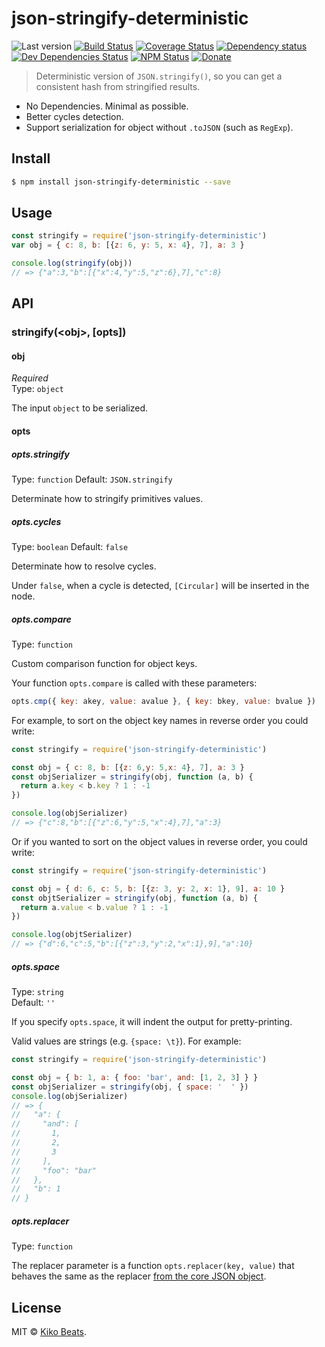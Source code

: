 # json-stringify-deterministic

![Last version](https://img.shields.io/github/tag/Kikobeats/json-stringify-deterministic.svg?style=flat-square)
[![Build Status](https://img.shields.io/travis/Kikobeats/json-stringify-deterministic/master.svg?style=flat-square)](https://travis-ci.org/Kikobeats/json-stringify-deterministic)
[![Coverage Status](https://img.shields.io/coveralls/Kikobeats/json-stringify-deterministic.svg?style=flat-square)](https://coveralls.io/github/Kikobeats/json-stringify-deterministic)
[![Dependency status](https://img.shields.io/david/Kikobeats/json-stringify-deterministic.svg?style=flat-square)](https://david-dm.org/Kikobeats/json-stringify-deterministic)
[![Dev Dependencies Status](https://img.shields.io/david/dev/Kikobeats/json-stringify-deterministic.svg?style=flat-square)](https://david-dm.org/Kikobeats/json-stringify-deterministic#info=devDependencies)
[![NPM Status](https://img.shields.io/npm/dm/json-stringify-deterministic.svg?style=flat-square)](https://www.npmjs.org/package/json-stringify-deterministic)
[![Donate](https://img.shields.io/badge/donate-paypal-blue.svg?style=flat-square)](https://paypal.me/Kikobeats)

> Deterministic version of `JSON.stringify()`, so you can get a consistent hash from stringified results.

- No Dependencies. Minimal as possible.
- Better cycles detection.
- Support serialization for object without `.toJSON` (such as `RegExp`).

## Install

```bash
$ npm install json-stringify-deterministic --save
```

## Usage

```js
const stringify = require('json-stringify-deterministic')
var obj = { c: 8, b: [{z: 6, y: 5, x: 4}, 7], a: 3 }

console.log(stringify(obj))
// => {"a":3,"b":[{"x":4,"y":5,"z":6},7],"c":8}
```

## API

### stringify(&lt;obj&gt;, [opts])

#### obj

*Required*<br>
Type: `object`

The input `object` to be serialized.

#### opts

##### opts.stringify

Type: `function`
Default: `JSON.stringify`

Determinate how to stringify primitives values.

##### opts.cycles

Type: `boolean`
Default: `false`

Determinate how to resolve cycles.

Under `false`, when a cycle is detected, `[Circular]` will be inserted in the node.

##### opts.compare

Type: `function`

Custom comparison function for object keys.

Your function `opts.compare` is called with these parameters:

``` js
opts.cmp({ key: akey, value: avalue }, { key: bkey, value: bvalue })
```

For example, to sort on the object key names in reverse order you could write:

``` js
const stringify = require('json-stringify-deterministic')

const obj = { c: 8, b: [{z: 6,y: 5,x: 4}, 7], a: 3 }
const objSerializer = stringify(obj, function (a, b) {
  return a.key < b.key ? 1 : -1
})

console.log(objSerializer)
// => {"c":8,"b":[{"z":6,"y":5,"x":4},7],"a":3}
```

Or if you wanted to sort on the object values in reverse order, you could write:

```js
const stringify = require('json-stringify-deterministic')

const obj = { d: 6, c: 5, b: [{z: 3, y: 2, x: 1}, 9], a: 10 }
const objtSerializer = stringify(obj, function (a, b) {
  return a.value < b.value ? 1 : -1
})

console.log(objtSerializer)
// => {"d":6,"c":5,"b":[{"z":3,"y":2,"x":1},9],"a":10}
```

##### opts.space

Type: `string`<br>
Default: `''`

If you specify `opts.space`, it will indent the output for pretty-printing.

Valid values are strings (e.g. `{space: \t}`). For example:

```js
const stringify = require('json-stringify-deterministic')

const obj = { b: 1, a: { foo: 'bar', and: [1, 2, 3] } }
const objSerializer = stringify(obj, { space: '  ' })
console.log(objSerializer)
// => {
//   "a": {
//     "and": [
//       1,
//       2,
//       3
//     ],
//     "foo": "bar"
//   },
//   "b": 1
// }
```

##### opts.replacer

Type: `function`<br>

The replacer parameter is a function `opts.replacer(key, value)` that behaves
the same as the replacer
[from the core JSON object](https://developer.mozilla.org/en-US/docs/Web/JavaScript/Guide/Using_native_JSON#The_replacer_parameter).

## License

MIT © [Kiko Beats](https://github.com/Kikobeats).
